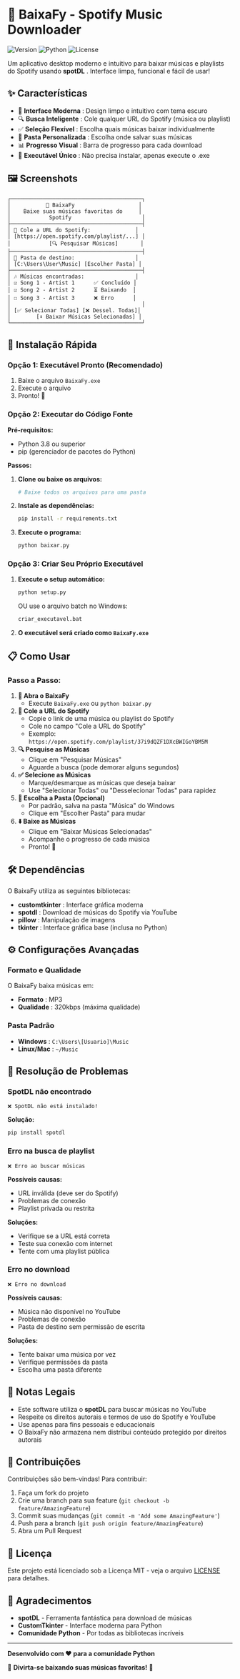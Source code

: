 # 🎵 BaixaFy - Spotify Music Downloader

![Version](https://img.shields.io/badge/version-1.0.0-blue.svg)
![Python](https://img.shields.io/badge/python-3.8+-green.svg)
![License](https://img.shields.io/badge/license-MIT-yellow.svg)

Um aplicativo desktop moderno e intuitivo para baixar músicas e playlists do Spotify usando  **spotDL** . Interface limpa, funcional e fácil de usar!

## ✨ Características

* 🎨  **Interface Moderna** : Design limpo e intuitivo com tema escuro
* 🔍  **Busca Inteligente** : Cole qualquer URL do Spotify (música ou playlist)
* ✅  **Seleção Flexível** : Escolha quais músicas baixar individualmente
* 📁  **Pasta Personalizada** : Escolha onde salvar suas músicas
* 📊  **Progresso Visual** : Barra de progresso para cada download
* 🚀  **Executável Único** : Não precisa instalar, apenas execute o .exe

## 🖼️ Screenshots

```
┌─────────────────────────────────────────┐
│           🎵 BaixaFy                    │
│    Baixe suas músicas favoritas do     │
│            Spotify                      │
├─────────────────────────────────────────┤
│ 🔗 Cole a URL do Spotify:              │
│ [https://open.spotify.com/playlist/...] │
│            [🔍 Pesquisar Músicas]       │
├─────────────────────────────────────────┤
│ 📁 Pasta de destino:                   │
│ [C:\Users\User\Music] [Escolher Pasta] │
├─────────────────────────────────────────┤
│ 🎶 Músicas encontradas:                │
│ ☑️ Song 1 - Artist 1      ✅ Concluído │
│ ☑️ Song 2 - Artist 2      ⏳ Baixando  │
│ ☐ Song 3 - Artist 3      ❌ Erro      │
│                                         │
│ [✅ Selecionar Todas] [❌ Dessel. Todas]│
│        [⬇️ Baixar Músicas Selecionadas] │
└─────────────────────────────────────────┘
```

## 🚀 Instalação Rápida

### Opção 1: Executável Pronto (Recomendado)

1. Baixe o arquivo `BaixaFy.exe`
2. Execute o arquivo
3. Pronto! 🎉

### Opção 2: Executar do Código Fonte

**Pré-requisitos:**

* Python 3.8 ou superior
* pip (gerenciador de pacotes do Python)

**Passos:**

1. **Clone ou baixe os arquivos:**
   ```bash
   # Baixe todos os arquivos para uma pasta
   ```
2. **Instale as dependências:**
   ```bash
   pip install -r requirements.txt
   ```
3. **Execute o programa:**
   ```bash
   python baixar.py
   ```

### Opção 3: Criar Seu Próprio Executável

1. **Execute o setup automático:**

   ```bash
   python setup.py
   ```

   OU use o arquivo batch no Windows:

   ```cmd
   criar_executavel.bat
   ```
2. **O executável será criado como `BaixaFy.exe`**

## 📋 Como Usar

### Passo a Passo:

1. **🚀 Abra o BaixaFy**
   * Execute `BaixaFy.exe` ou `python baixar.py`
2. **🔗 Cole a URL do Spotify**
   * Copie o link de uma música ou playlist do Spotify
   * Cole no campo "Cole a URL do Spotify"
   * Exemplo: `https://open.spotify.com/playlist/37i9dQZF1DXcBWIGoYBM5M`
3. **🔍 Pesquise as Músicas**
   * Clique em "Pesquisar Músicas"
   * Aguarde a busca (pode demorar alguns segundos)
4. **✅ Selecione as Músicas**
   * Marque/desmarque as músicas que deseja baixar
   * Use "Selecionar Todas" ou "Desselecionar Todas" para rapidez
5. **📁 Escolha a Pasta (Opcional)**
   * Por padrão, salva na pasta "Música" do Windows
   * Clique em "Escolher Pasta" para mudar
6. **⬇️ Baixe as Músicas**
   * Clique em "Baixar Músicas Selecionadas"
   * Acompanhe o progresso de cada música
   * Pronto! 🎉

## 🛠️ Dependências

O BaixaFy utiliza as seguintes bibliotecas:

* **customtkinter** : Interface gráfica moderna
* **spotdl** : Download de músicas do Spotify via YouTube
* **pillow** : Manipulação de imagens
* **tkinter** : Interface gráfica base (inclusa no Python)

## ⚙️ Configurações Avançadas

### Formato e Qualidade

O BaixaFy baixa músicas em:

* **Formato** : MP3
* **Qualidade** : 320kbps (máxima qualidade)

### Pasta Padrão

* **Windows** : `C:\Users\[Usuario]\Music`
* **Linux/Mac** : `~/Music`

## 🐛 Resolução de Problemas

### SpotDL não encontrado

```
❌ SpotDL não está instalado!
```

**Solução:**

```bash
pip install spotdl
```

### Erro na busca de playlist

```
❌ Erro ao buscar músicas
```

**Possíveis causas:**

* URL inválida (deve ser do Spotify)
* Problemas de conexão
* Playlist privada ou restrita

**Soluções:**

* Verifique se a URL está correta
* Teste sua conexão com internet
* Tente com uma playlist pública

### Erro no download

```
❌ Erro no download
```

**Possíveis causas:**

* Música não disponível no YouTube
* Problemas de conexão
* Pasta de destino sem permissão de escrita

**Soluções:**

* Tente baixar uma música por vez
* Verifique permissões da pasta
* Escolha uma pasta diferente

## 📝 Notas Legais

* Este software utiliza o **spotDL** para buscar músicas no YouTube
* Respeite os direitos autorais e termos de uso do Spotify e YouTube
* Use apenas para fins pessoais e educacionais
* O BaixaFy não armazena nem distribui conteúdo protegido por direitos autorais

## 🤝 Contribuições

Contribuições são bem-vindas! Para contribuir:

1. Faça um fork do projeto
2. Crie uma branch para sua feature (`git checkout -b feature/AmazingFeature`)
3. Commit suas mudanças (`git commit -m 'Add some AmazingFeature'`)
4. Push para a branch (`git push origin feature/AmazingFeature`)
5. Abra um Pull Request

## 📄 Licença

Este projeto está licenciado sob a Licença MIT - veja o arquivo [LICENSE](https://claude.ai/chat/LICENSE) para detalhes.

## 🙏 Agradecimentos

* **spotDL** - Ferramenta fantástica para download de músicas
* **CustomTkinter** - Interface moderna para Python
* **Comunidade Python** - Por todas as bibliotecas incríveis

---

**Desenvolvido com ❤️ para a comunidade Python**

🎵 **Divirta-se baixando suas músicas favoritas!** 🎵
